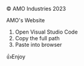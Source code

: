 © AMO Industries 2023

AMO's Website


1) Open Visual Studio Code
2) Copy the full path
3) Paste into browser

👍Enjoy
